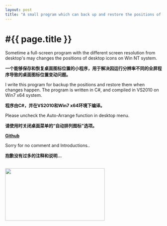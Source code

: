 ```yaml
---
layout: post
title: "A small program which can back up and restore the positions of desktop icons in WinNT"
---
```


#{{ page.title }}
<br>
==============

Sometime a full-screen program with the different screen resolution from desktop's may changes the positions of desktop icons on Win NT system.

**一个能够保存和恢复桌面图标位置的小程序，用于解决因运行分辨率不同的全屏程序导致的桌面图标位置变动问题。**


I write this program for backup the positions and restore them when changes happen. The program is written in C#, and compiled in VS2010 on Win7 x64 system.

**程序由C#，并在VS2010和Win7 x64环境下编译。**


Please uncheck the Auto-Arrange function in desktop menu.

**请使用时关闭桌面菜单的“自动排列图标”选项。**


**[Github](https://github.com/SanCoder-Q/DesktopIconPosBackupAndRecovery)**

Sorry for no comment and Introductions..

**抱歉没有过多的注释和说明...**


<br>
<img border="0" height="168" src="https://assets-cdn.github.com/images/modules/open_graph/github-mark.png" width="320">